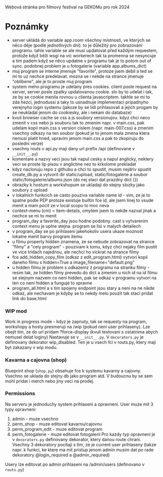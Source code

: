 Webová stránka pro filmový festival na GEKOMu pro rok 2024

# Poznámky
- server ukládá do variable app.room všechny místnosti, ve kterých se něco děje (podle jednotlivých dní). to je důležitý pro zobrazování programu. tahle variable se ale musí updatovat před každým requestem, protože když běží wsgi na víc workerech tak ta promenna se nesyncuje a tim padem když se něco updatne v programu tak je to potom out of sync. podobnej problem je u fotogalerie (variable app.albums_dict)
- muj program se interne jmenuje "favorite", protoze jsem debil a ted se mi to uz nechce predelavat. mozna se i nekde na strance jmenuje "oblibene", ale je to proste muj program
- system meho programu je udelany pres cookies. client posle request na server, server posle zpatky updatovanou cookie. slo by to udelat i tak, ze by se cookie menila rovnou u clienta javascriptem. takhle se mi to zda hezci, jednodussi a taky to usnadnuje implementaci pripadnyho verejnyho login systemu (jakoze by se lidi prihlasovali a jejich progam by se neukladal jenom do cookiesky, ale i nekam do databaze)
- kvuli browser cache se css a js soubory versionujou. kdyz chci neco zmenit v css nebo js souboru tak to zmenim napr. v main.css, pak udelam kopii main.css s version cislem (napr. main-007.css) a zmenim vsechny odkazy na ten soubor (pokud je to jenom mala zmena ktera nemusi platit hned, upravim jenom main.css a pak to zkopiruju do posledni verze)
- vsechny routs v api.py maji dany url prefix /api (definovane v `__init__.py`)
- komentare a nazvy veci jsou tak napul cesky a napul anglicky, nektery veci se proste lip pisou v anglictine nez to krkolome prekladat
- kdyz naclonuju repo z githubu a chci to spustit, musim nejdriv spustit create_db.py a vytvorit dir static/upload, static/fotogalerie a soubor static/fotogalerie/albums.json (do nej staci dat prazdny dict {})
- obrazky k hostum a workshopum se ukladaji do stejny slozky jako soubory z upload
- v lokalnich funkcich se casto pouziva variable name id - vim, ze je to spatne podle PEP protoze existuje builtin fce id, ale jsem linej to vsude menit a mam pocit ze v local scopu to moc neva
- context-menu (cm) = item-details, omylem jsem to nekde nazval jinak a nechce se mi to menit
- program_day a favorite_day jsou hodne podobny. cast s vytvarenim context menu je uplne stejna. program se lisi v malych detailech
- v program_day se po prihlaseni jakehokoliv usera ukaze moznost lokalne menit barvy program itemu
- u filmu property hidden znamena, ze se nebude zobrazovat na strance "filmy" a "cely program" - pouzivam k tomu, kdyz chci nejaky film pustit ve vice tridach najednou, ale nechci ho vickrat na strance filmy
- fce add_hidden_copy_film (odkaz z edit_program.html) vytvori kopii daneho filmu s hidden=True a image_filename="default.png"
- u hidden filmu je problem s odkazemz z programu na stranku filmy - resim tak, ze hidden filmy prevedu do dict a zmenim u nich id na id filmu se stejnym nazvem co neni hidden, pak se odkaz v programu vytvori na ten co neni hidden a funguje to spravne
- program_all.html a s tim spojeny endpoint jsou stary a neni na ne nikde odkaz, ale nechavam je kdyby se to nekdy melo pouzit tak staci pridat link do base.html
### WIP mod
Work in progress mode - kdyz je zapnuty, tak se requesty na program, workshopy a hosty presmeruji na /wip (pokud neni user prihlaseny).
Lze obejit tim, ze do url pridam ?force-display (kvuli testovani s ostatnima abych nemusel delat loginy)
Nastavuje se v `__init__.py`. V `decorators.py` je definovany dekorator wip_disabled. Ten je u vsech fci v routs.py, ktery maji byt zakazany v wip modu.
### Kavarna a cajovna (shop)
Blueprint shop (`shop.py`) obsahuje fce k systemu kavarny a cajovny. Vsechno se uklada do stejny db jako program atd. V budoucnu by se sem mohl pridat i merch nebo jiny veci na prodej. 
### Permissions
Na serveru je jednoduchy system prihlaseni a opravneni. User muze mit 3 typy opravneni:
1. admin - muze vsechno
2. perm_shop - muze editovat kavarnu/cajovnu
3. perm_program_edit - muze editovat program
4. perm_fotogalerie - muze editovat fotogalerii
Pro kazdy typ opravneni je v `decorators.py` definovany dekorator, ktery danou route chrani. Vsechny 3 dekoratory pocitaji s tim, ze je current user prihlaseny (takze napr. k funkci, ke ktere ma mit pristup jenom admin musim dat po rade dekoratory @login_required a @admin_required)

Usery lze editovat po admin prihlaseni na /admin/users (definovano v `routs.py`)